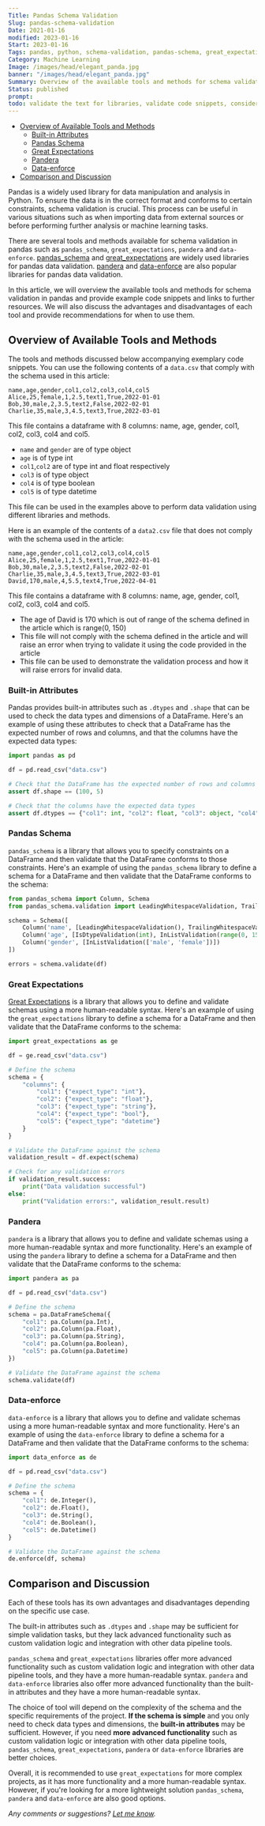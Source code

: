 ```yaml
---
Title: Pandas Schema Validation
Slug: pandas-schema-validation
Date: 2021-01-16
modified: 2023-01-16
Start: 2023-01-16
Tags: pandas, python, schema-validation, pandas-schema, great_expectations, pandera, data-enforce, data-manipulation, data-analysis, tools-for-schema-validation, methods-for-schema-validation, dataframe-validation, dtype-validation, leading-whitespace-validation, trailing-whitespace-validation, in-list-validation
Category: Machine Learning
Image: /images/head/elegant_panda.jpg
banner: "/images/head/elegant_panda.jpg"
Summary: Overview of the available tools and methods for schema validation in pandas, examplary code snippets and recommendation for when to use given tool.
Status: published
prompt:
todo: validate the text for libraries, validate code snippets, consider adding errors, mention decorators
---
```

<!-- MarkdownTOC levels="2,3" autolink="true" autoanchor="true" -->

- [Overview of Available Tools and Methods](#overview-of-available-tools-and-methods)
    - [Built-in Attributes](#built-in-attributes)
    - [Pandas Schema](#pandas-schema)
    - [Great Expectations](#great-expectations)
    - [Pandera](#pandera)
    - [Data-enforce](#data-enforce)
- [Comparison and Discussion](#comparison-and-discussion)

<!-- /MarkdownTOC -->

Pandas is a widely used library for data manipulation and analysis in Python. To ensure the data is in the correct format and conforms to certain constraints, schema validation is crucial. This process can be useful in various situations such as when importing data from external sources or before performing further analysis or machine learning tasks.

There are several tools and methods available for schema validation in pandas such as `pandas_schema`, `great_expectations`, `pandera` and `data-enforce`. [pandas_schema](https://github.com/multimeric/PandasSchema) and [great_expectations](https://docs.greatexpectations.io/en/latest/index.html)  are widely used libraries for pandas data validation. [pandera](https://github.com/unionai-oss/pandera)  and [data-enforce](https://github.com/CedricFR/dataenforce)  are also popular libraries for pandas data validation.

In this article, we will overview the available tools and methods for schema validation in pandas and provide example code snippets and links to further resources. We will also discuss the advantages and disadvantages of each tool and provide recommendations for when to use them.

<a id="overview-of-available-tools-and-methods"></a>
## Overview of Available Tools and Methods

The tools and methods discussed below accompanying exemplary code snippets. You can use the following contents of a `data.csv` that comply with the schema used in this article:
```
name,age,gender,col1,col2,col3,col4,col5
Alice,25,female,1,2.5,text1,True,2022-01-01
Bob,30,male,2,3.5,text2,False,2022-02-01
Charlie,35,male,3,4.5,text3,True,2022-03-01
```

This file contains a dataframe with 8 columns: name, age, gender, col1, col2, col3, col4 and col5.

-   `name` and `gender` are of type object
-   `age` is of type int
-   `col1`,`col2` are of type int and float respectively
-   `col3` is of type object
-   `col4` is of type boolean
-   `col5` is of type datetime

This file can be used in the examples above to perform data validation using different libraries and methods.

Here is an example of the contents of a `data2.csv` file that does not comply with the schema used in the article:

```
name,age,gender,col1,col2,col3,col4,col5
Alice,25,female,1,2.5,text1,True,2022-01-01
Bob,30,male,2,3.5,text2,False,2022-02-01
Charlie,35,male,3,4.5,text3,True,2022-03-01
David,170,male,4,5.5,text4,True,2022-04-01
```

This file contains a dataframe with 8 columns: name, age, gender, col1, col2, col3, col4 and col5.

-   The age of David is 170 which is out of range of the schema defined in the article which is range(0, 150)
-   This file will not comply with the schema defined in the article and will raise an error when trying to validate it using the code provided in the article
-   This file can be used to demonstrate the validation process and how it will raise errors for invalid data.

<a id="built-in-attributes"></a>
### Built-in Attributes

Pandas provides built-in attributes such as `.dtypes` and `.shape` that can be used to check the data types and dimensions of a DataFrame. Here's an example of using these attributes to check that a DataFrame has the expected number of rows and columns, and that the columns have the expected data types:

```python
import pandas as pd

df = pd.read_csv("data.csv")

# Check that the DataFrame has the expected number of rows and columns
assert df.shape == (100, 5)

# Check that the columns have the expected data types
assert df.dtypes == {"col1": int, "col2": float, "col3": object, "col4": bool, "col5": datetime}

```

<a id="pandas-schema"></a>
### Pandas Schema

`pandas_schema` is a library that allows you to specify constraints on a DataFrame and then validate that the DataFrame conforms to those constraints. Here's an example of using the `pandas_schema` library to define a schema for a DataFrame and then validate that the DataFrame conforms to the schema:

```python
from pandas_schema import Column, Schema
from pandas_schema.validation import LeadingWhitespaceValidation, TrailingWhitespaceValidation, IsDtypeValidation, InListValidation

schema = Schema([
    Column('name', [LeadingWhitespaceValidation(), TrailingWhitespaceValidation()]),
    Column('age', [IsDtypeValidation(int), InListValidation(range(0, 150))]),
    Column('gender', [InListValidation(['male', 'female'])])
])

errors = schema.validate(df)

```

<a id="great-expectations"></a>
### Great Expectations

[Great Expectations](https://docs.greatexpectations.io/docs/) is a library that allows you to define and validate schemas using a more human-readable syntax. Here's an example of using the `great_expectations` library to define a schema for a DataFrame and then validate that the DataFrame conforms to the schema:

```python
import great_expectations as ge

df = ge.read_csv("data.csv")

# Define the schema
schema = {
    "columns": {
        "col1": {"expect_type": "int"},
        "col2": {"expect_type": "float"},
        "col3": {"expect_type": "string"},
        "col4": {"expect_type": "bool"},
        "col5": {"expect_type": "datetime"}
    }
}

# Validate the DataFrame against the schema
validation_result = df.expect(schema)

# Check for any validation errors
if validation_result.success:
    print("Data validation successful")
else:
    print("Validation errors:", validation_result.result)

```

<a id="pandera"></a>
### Pandera

`pandera` is a library that allows you to define and validate schemas using a more human-readable syntax and more functionality. Here's an example of using the `pandera` library to define a schema for a DataFrame and then validate that the DataFrame conforms to the schema:

```python
import pandera as pa

df = pd.read_csv("data.csv")

# Define the schema
schema = pa.DataFrameSchema({
    "col1": pa.Column(pa.Int),
    "col2": pa.Column(pa.Float),
    "col3": pa.Column(pa.String),
    "col4": pa.Column(pa.Boolean),
    "col5": pa.Column(pa.Datetime)
})

# Validate the DataFrame against the schema
schema.validate(df)

```

<a id="data-enforce"></a>
### Data-enforce

`data-enforce` is a library that allows you to define and validate schemas using a more human-readable syntax and more functionality. Here's an example of using the `data-enforce` library to define a schema for a DataFrame and then validate that the DataFrame conforms to the schema:

```python
import data_enforce as de

df = pd.read_csv("data.csv")

# Define the schema
schema = {
    "col1": de.Integer(),
    "col2": de.Float(),
    "col3": de.String(),
    "col4": de.Boolean(),
    "col5": de.Datetime()
}

# Validate the DataFrame against the schema
de.enforce(df, schema)
```

<a id="comparison-and-discussion"></a>
## Comparison and Discussion

Each of these tools has its own advantages and disadvantages depending on the specific use case.

The built-in attributes such as `.dtypes` and `.shape` may be sufficient for simple validation tasks, but they lack advanced functionality such as custom validation logic and integration with other data pipeline tools.

`pandas_schema` and `great_expectations` libraries offer more advanced functionality such as custom validation logic and integration with other data pipeline tools, and they have a more human-readable syntax. `pandera` and `data-enforce` libraries also offer more advanced functionality than the built-in attributes and they have a more human-readable syntax.

The choice of tool will depend on the complexity of the schema and the specific requirements of the project. **If the schema is simple** and you only need to check data types and dimensions, the **built-in attributes** may be sufficient. However, if you need **more advanced functionality** such as custom validation logic or integration with other data pipeline tools, `pandas_schema`, `great_expectations`, `pandera` or `data-enforce` libraries are better choices.

Overall, it is recommended to use `great_expectations` for more complex projects, as it has more functionality and a more human-readable syntax. However, if you're looking for a more lightweight solution `pandas_schema`, `pandera` and `data-enforce` are also good options.

*Any comments or suggestions? [Let me know](mailto:ksafjan@gmail.com?subject=Blog+post).*
